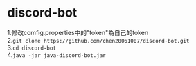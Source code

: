 # discord-bot
1.修改comfig.properties中的"token"為自己的token  
2.`git clone https://github.com/chen20061007/discord-bot.git`  
3.`cd discord-bot`  
4.`java -jar java-discord-bot.jar`
